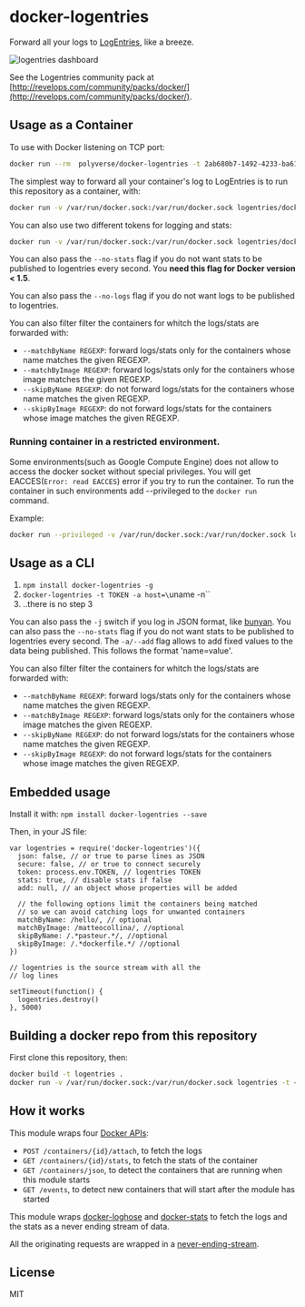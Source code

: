 # docker-logentries

Forward all your logs to [LogEntries](https://logentries.com), like a breeze.

![logentries dashboard](https://raw.githubusercontent.com/nearform/docker-logentries/master/dashboard.png)

See the Logentries community pack at [http://revelops.com/community/packs/docker/](http://revelops.com/community/packs/docker/).

## Usage as a Container

To use with Docker listening on TCP port:

```sh
docker run --rm  polyverse/docker-logentries -t 2ab680b7-1492-4233-ba61-48c76fd0e699 -H 192.168.99.100 -P 2376 --protocol tcp -j -a host=`uname -n`
```

The simplest way to forward all your container's log to LogEntries is to
run this repository as a container, with:

```sh
docker run -v /var/run/docker.sock:/var/run/docker.sock logentries/docker-logentries -t <TOKEN> -j -a host=`uname -n`
```

You can also use two different tokens for logging and stats:
```sh
docker run -v /var/run/docker.sock:/var/run/docker.sock logentries/docker-logentries -l <LOGSTOKEN> -k <STATSTOKEN> -j -a host=`uname -n`
```

You can also pass the `--no-stats` flag if you do not want stats to be
published to logentries every second. You __need this flag for Docker
version < 1.5__.

You can also pass the `--no-logs` flag if you do not want logs to be
published to logentries.

You can also filter filter the containers for whitch the logs/stats are
forwarded with:

* `--matchByName REGEXP`: forward logs/stats only for the containers whose name matches the given REGEXP.
* `--matchByImage REGEXP`: forward logs/stats only for the containers whose image matches the given REGEXP.
* `--skipByName REGEXP`: do not forward logs/stats for the containers whose name matches the given REGEXP.
* `--skipByImage REGEXP`: do not forward logs/stats for the containers whose image matches the given REGEXP.

### Running container in a restricted environment.
Some environments(such as Google Compute Engine) does not allow to access the docker socket without special privileges. You will get EACCES(`Error: read EACCES`) error if you try to run the container.
To run the container in such environments add --privileged to the `docker run` command.

Example:
```sh
docker run --privileged -v /var/run/docker.sock:/var/run/docker.sock logentries/docker-logentries -t <TOKEN> -j -a host=`uname -n`
```

## Usage as a CLI

1. `npm install docker-logentries -g`
2. `docker-logentries -t TOKEN -a host=\`uname -n\``
3. ..there is no step 3

You can also pass the `-j` switch if you log in JSON format, like
[bunyan](http://npm.im/bunyan).
You can also pass the `--no-stats` flag if you do not want stats to be
published to logentries every second.
The `-a/--add` flag allows to add fixed values to the data being
published. This follows the format 'name=value'.

You can also filter filter the containers for whitch the logs/stats are
forwarded with:

* `--matchByName REGEXP`: forward logs/stats only for the containers whose name matches the given REGEXP.
* `--matchByImage REGEXP`: forward logs/stats only for the containers whose image matches the given REGEXP.
* `--skipByName REGEXP`: do not forward logs/stats for the containers whose name matches the given REGEXP.
* `--skipByImage REGEXP`: do not forward logs/stats for the containers whose image matches the given REGEXP.

## Embedded usage

Install it with: `npm install docker-logentries --save`

Then, in your JS file:

```
var logentries = require('docker-logentries')({
  json: false, // or true to parse lines as JSON
  secure: false, // or true to connect securely
  token: process.env.TOKEN, // logentries TOKEN
  stats: true, // disable stats if false
  add: null, // an object whose properties will be added

  // the following options limit the containers being matched
  // so we can avoid catching logs for unwanted containers
  matchByName: /hello/, // optional
  matchByImage: /matteocollina/, //optional
  skipByName: /.*pasteur.*/, //optional
  skipByImage: /.*dockerfile.*/ //optional
})

// logentries is the source stream with all the
// log lines

setTimeout(function() {
  logentries.destroy()
}, 5000)
```

## Building a docker repo from this repository

First clone this repository, then:

```bash
docker build -t logentries .
docker run -v /var/run/docker.sock:/var/run/docker.sock logentries -t <TOKEN> -j -a host=`uname -n`
```

## How it works

This module wraps four [Docker
APIs](https://docs.docker.com/reference/api/docker_remote_api_v1.17/):

* `POST /containers/{id}/attach`, to fetch the logs
* `GET /containers/{id}/stats`, to fetch the stats of the container
* `GET /containers/json`, to detect the containers that are running when
  this module starts
* `GET /events`, to detect new containers that will start after the
  module has started

This module wraps
[docker-loghose](https://github.com/mcollina/docker-loghose) and
[docker-stats](https://github.com/pelger/docker-stats) to fetch the logs
and the stats as a never ending stream of data.

All the originating requests are wrapped in a
[never-ending-stream](https://github.com/mcollina/never-ending-stream).

## License

MIT
